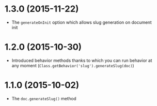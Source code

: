# 1.3.0 (2015-11-22)

- The `generateOnInit` option which allows slug generation on document init

# 1.2.0 (2015-10-30)

- Introduced behavior methods thanks to which you can run behavior at any moment (`Class.getBehavior('slug').generateSlug(doc)`)

# 1.1.0 (2015-10-02)

- The `doc.generateSlug()` method
